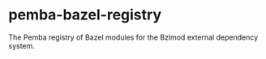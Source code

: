 # pemba-bazel-registry
The Pemba registry of Bazel modules for the Bzlmod external dependency system.
